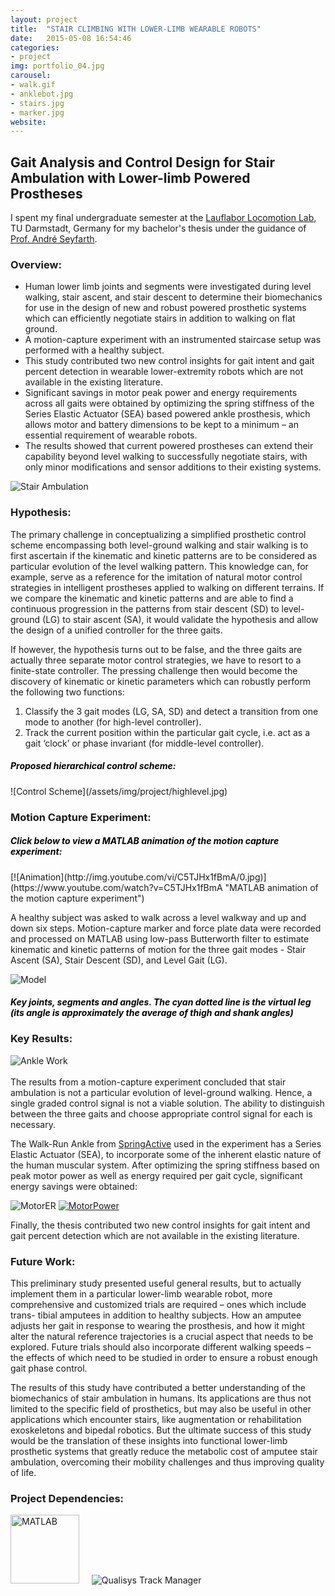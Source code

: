 ```yaml
---
layout: project
title:  "STAIR CLIMBING WITH LOWER-LIMB WEARABLE ROBOTS"
date:   2015-05-08 16:54:46
categories:
- project
img: portfolio_04.jpg
carousel:
- walk.gif
- anklebot.jpg
- stairs.jpg
- marker.jpg
website:
---
```

Gait Analysis and Control Design for Stair Ambulation with Lower-limb Powered Prostheses
-----------------

I spent my final undergraduate semester at the [Lauflabor Locomotion Lab](http://lauflabor.ifs-tud.de/doku.php), TU Darmstadt, Germany for my bachelor's thesis under the guidance of [Prof. André Seyfarth](http://lauflabor.ifs-tud.de/doku.php?id=lab_members:lab_members_andreseyfarth).   

### Overview:  

*  Human lower limb joints and segments were investigated during level walking, stair ascent, and stair descent to determine their biomechanics for use in the design of new and robust powered prosthetic systems which can efficiently negotiate stairs in addition to walking on flat ground.
*  A motion-capture experiment with an instrumented staircase setup was performed with a healthy subject.
*  This study contributed two new control insights for gait intent and gait percent detection in wearable lower-extremity robots which are not available in the existing literature.
*  Significant savings in motor peak power and energy requirements across all gaits were obtained by optimizing the spring stiffness of the Series Elastic Actuator (SEA) based powered ankle prosthesis, which allows motor and battery dimensions to be kept to a minimum – an essential requirement of wearable robots.
*  The results showed that current powered prostheses can extend their capability beyond level walking to successfully negotiate stairs, with only minor modifications and sensor additions to their existing systems.  

![Stair Ambulation](/assets/img/project/stairamb.jpg)   

### Hypothesis:   

The primary challenge in conceptualizing a simplified prosthetic control scheme encompassing both level-ground walking and stair walking is to first ascertain if the kinematic and kinetic patterns are to be considered as particular evolution of the level walking pattern. This knowledge can, for example, serve as a reference for the imitation of natural motor control strategies in intelligent prostheses applied to walking on different terrains. If we compare the kinematic and kinetic patterns and are able to find a continuous progression in the patterns from stair descent (SD) to level-ground (LG) to stair ascent (SA), it would validate the hypothesis and allow the design of a unified controller for the three gaits.   

If however, the hypothesis turns out to be false, and the three gaits are actually three separate motor control strategies, we have to resort to a finite-state
controller. The pressing challenge then would become the discovery of
kinematic or kinetic parameters which can robustly perform the following two
functions:  

1.  Classify the 3 gait modes (LG, SA, SD) and detect a transition from one mode to another (for high-level controller).
2.  Track the current position within the particular gait cycle, i.e. act as a gait ‘clock’ or phase invariant (for middle-level controller).   
 
<h5 style="color:black;">Proposed hierarchical control scheme:</h5>
![Control Scheme](/assets/img/project/highlevel.jpg)  
<br /> 

### Motion Capture Experiment:  

<h5 style="color:black;">Click below to view a MATLAB animation of the motion capture experiment:</h5>
[![Animation](http://img.youtube.com/vi/C5TJHx1fBmA/0.jpg)](https://www.youtube.com/watch?v=C5TJHx1fBmA "MATLAB animation of the motion capture experiment")   

A healthy subject was asked to walk across a level walkway and up and down six steps. Motion-capture marker and force plate data were recorded and processed on MATLAB using low-pass Butterworth filter to estimate kinematic and kinetic patterns of motion for the three gait modes - Stair Ascent (SA), Stair Descent (SD), and Level Gait (LG).  

![Model](/assets/img/project/angles.png)
<h5 style="color:black;">Key joints, segments and angles. The cyan dotted line is the virtual leg (its angle is approximately the average of thigh and shank angles)</h5>  

### Key Results:  

![Ankle Work](/assets/img/project/AnkleWork.jpg)  
<br /> 
The results from a motion-capture experiment concluded that stair ambulation is not a particular evolution of
level-ground walking. Hence, a single graded control signal is not a viable solution. The ability to distinguish between the three gaits and choose appropriate control signal for each is necessary.


The Walk-Run Ankle from [SpringActive](http://www.springactive.com/) used in the experiment has a Series Elastic Actuator (SEA), to incorporate some of the inherent elastic nature of the human muscular system. After optimizing the spring stiffness based on peak motor power as well as energy required per gait cycle, significant energy savings were obtained:  

![MotorER](/assets/img/project/motorER.jpg)
[![MotorPower](/assets/img/project/powerprofiles.png)](/assets/img/project/powerprofiles.png "Click to see full size image")  

Finally, the thesis contributed two new control insights for gait intent and gait percent detection which are not available in the existing literature.  

### Future Work:  

This preliminary study presented useful general results, but to actually
implement them in a particular lower-limb wearable robot, more
comprehensive and customized trials are required – ones which include trans-
tibial amputees in addition to healthy subjects. How an amputee adjusts her gait in response to wearing the prosthesis, and how it might alter the natural
reference trajectories is a crucial aspect that needs to be explored. Future trials
should also incorporate different walking speeds – the effects of which need to be
studied in order to ensure a robust enough gait phase control.  

The results of this study have contributed a better understanding of the
biomechanics of stair ambulation in humans. Its applications are thus not limited
to the specific field of prosthetics, but may also be useful in other applications
which encounter stairs, like augmentation or rehabilitation exoskeletons and
bipedal robotics. But the ultimate success of this study would be the translation
of these insights into functional lower-limb prosthetic systems that greatly
reduce the metabolic cost of amputee stair ambulation, overcoming their
mobility challenges and thus improving quality of life.  

### Project Dependencies:  

<img src="https://static.wixstatic.com/media/4df942_6fde61c674654349a5c652751a603193.png/v1/fill/w_143,h_143,al_c,usm_0.50_1.20_0.00/4df942_6fde61c674654349a5c652751a603193.png" alt="MATLAB" height="110" width="110"> &nbsp; &nbsp;
![Qualisys Track Manager](http://www.delsys.com/wp-content/uploads/2014/04/Qualisys_Logo.gif)


